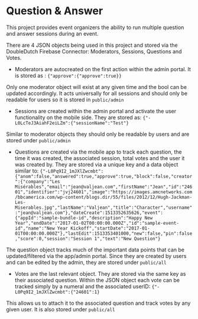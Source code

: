 # Question & Answer

This project provides event organizers the ability to run multiple question and answer sessions during an event.

There are 4 JSON objects being used in this project and stored via the DoubleDutch Firebase Connector: Moderators, Sessions, Questions and Votes.

* Moderators are autocreated on the first action within the admin portal. It is stored as :
```{"approve":{"approve":true}}```

Only one moderator object will exist at any given time and the bool can be updated accordingly. It acts universally for all sessions and should only be readable for users so it is stored in ```public/admin```

* Sessions are created within the admin portal and activate the user functionality on the mobile side. They are stored as:
```{"-L0LcTeJ3AiahF2eiLZm":{"sessionName":"Test"}```

Similar to moderator objects they should only be readable by users and are stored under ```public/admin```

* Questions are created via the mobile app to track each question, the time it was created, the associated session, total votes and the user it was created by. They are stored via a unique key and a data object similar to:
```{"-L0Pq9I2_1mJXlZwcmbt":{"anom":false,"answered":true,"approve":true,"block":false,"creator":{"company":"Les Misérables","email":"jean@valjean.com","firstName":"Jean","id":"24601","identifier":"jvj24601","image":"https://images.amcnetworks.com/bbcamerica.com/wp-content/blogs.dir/55/files/2012/12/Hugh-Jackman-Les-Miserables.jpg","lastName":"Valjean","title":"Character","username":"jean@valjean.com"},"dateCreate":1513352635626,"event":{"appId":"sample-bundle-id","description":"Happy New Year","endDate":"2017-01-02T00:00:00.000Z","id":"sample-event-id","name":"New Year Kickoff","startDate":"2017-01-01T00:00:00.000Z"},"lastEdit":1513353401000,"new":false,"pin":false,"score":0,"session":"Session 1","text":"New Question"}```

The question object tracks much of the important data points that can be updated/filtered via the app/admin portal. Since they are created by users and can be edited by the admin, they are stored under ```public/all```

* Votes are the last relevant object. They are stored via the same key as their associated question. Within the JSON object each vote can be tracked simply by a numeral and the associated userID:
```{"-L0Pq9I2_1mJXlZwcmbt":{"24601":1}```

This allows us to attach it to the associated question and track votes by any given user. It is also stored under ```public/all```



